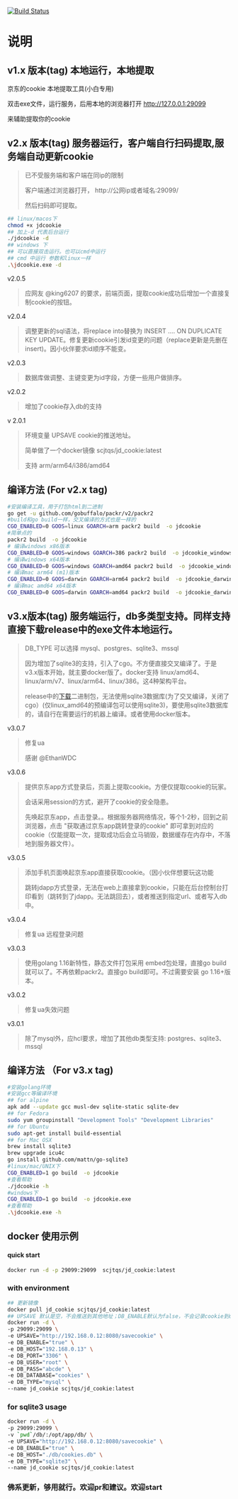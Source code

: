 [![Build Status](https://drone.pi.scjtqs.com:8443/api/badges/scjtqs/jd_cookie/status.svg)](https://drone.pi.scjtqs.com:8443/scjtqs/jd_cookie)
# 说明

## v1.x 版本(tag) 本地运行，本地提取
京东的cookie 本地提取工具(小白专用) 

双击exe文件，运行服务，后用本地的浏览器打开 http://127.0.0.1:29099

来辅助提取你的cookie

## v2.x 版本(tag) 服务器运行，客户端自行扫码提取,服务端自动更新cookie
> 已不受服务端和客户端在同ip的限制
> 
> 客户端通过浏览器打开， http://公网ip或者域名:29099/
> 
> 然后扫码即可提取。
>
> 
```bash
## linux/macos下
chmod +x jdcookie
## 加上-d 代表后台运行
./jdcookie -d
## windows 下
## 可以直接双击运行。也可以cmd中运行
## cmd 中运行 参数和linux一样
.\jdcookie.exe -d
```
v2.0.5
> 应网友 @king6207 的要求，前端页面，提取cookie成功后增加一个直接复制cookie的按钮。
> 


v2.0.4
> 调整更新的sql语法，将replace into替换为 INSERT .... ON DUPLICATE KEY UPDATE。修复更新cookie引发id变更的问题（replace更新是先删在insert)。因小伙伴要求id顺序不能变。 

v2.0.3
> 数据库做调整、主键变更为id字段，方便一些用户做排序。

v2.0.2
> 增加了cookie存入db的支持

v 2.0.1
> 环境变量 UPSAVE cookie的推送地址。
>
> 简单做了一个docker镜像 scjtqs/jd_cookie:latest 
> 
> 支持  arm/arm64/i386/amd64

## 编译方法 (For v2.x tag)
```bash
#安装编译工具，用于打包html到二进制
go get -u github.com/gobuffalo/packr/v2/packr2
#build和go build一样，交叉编译的方式也是一样的
CGO_ENABLED=0 GOOS=linux GOARCH=arm packr2 build  -o jdcookie
#简单点的
packr2 build  -o jdcookie
# 编译windows x86版本
CGO_ENABLED=0 GOOS=windows GOARCH=386 packr2 build  -o jdcookie_windows_x86.exe
# 编译windows x64版本
CGO_ENABLED=0 GOOS=windows GOARCH=amd64 packr2 build  -o jdcookie_windows_x64.exe
# 编译mac arm64 (m1)版本
CGO_ENABLED=0 GOOS=darwin GOARCH=arm64 packr2 build  -o jdcookie_darwin_arm64
# 编译mac amd64 x64版本
CGO_ENABLED=0 GOOS=darwin GOARCH=amd64 packr2 build  -o jdcookie_darwin_x64
```

## v3.x版本(tag) 服务端运行，db多类型支持。同样支持直接下载release中的exe文件本地运行。
> DB_TYPE 可以选择 mysql、postgres、sqlite3、mssql
> 
> 因为增加了sqlite3的支持，引入了cgo。不方便直接交叉编译了。于是 v3.x版本开始，就主要docker版了。docker支持 linux/amd64、linux/arm/v7、linux/arm64、linux/386。这4种架构平台。
> 
> release中的[下载](https://github.com/scjtqs/jd_cookie/releases)二进制包，无法使用sqlite3数据库(为了交叉编译，关闭了cgo）(仅linux_amd64的预编译包可以使用sqlite3)，要使用sqlite3数据库的，请自行在需要运行的机器上编译。或者使用docker版本。

v3.0.7
> 修复ua
> 
> 感谢 @EthanWDC

v3.0.6
> 提供京东app方式登录后，页面上提取cookie。方便仅提取cookie的玩家。
> 
> 会话采用session的方式，避开了cookie的安全隐患。
> 
> 先唤起京东app，点击登录。。根据服务器网络情况，等个1-2秒，回到之前浏览器，点击 "获取通过京东app跳转登录的cookie" 即可拿到对应的cookie（仅能提取一次，提取成功后会立马销毁，数据缓存在内存中，不落地到服务器文件）。

v3.0.5
> 添加手机页面唤起京东app直接获取cookie。（因小伙伴想要玩这功能
> 
> 跳转jdapp方式登录，无法在web上直接拿到cookie，只能在后台控制台打印看到（跳转到了jdapp。无法跳回去），或者推送到指定url、或者写入db中。

v3.0.4
> 修复ua 远程登录问题

v3.0.3
> 使用golang 1.16新特性，静态文件打包采用 embed包处理，直接go build就可以了。不再依赖packr2。直接go build即可。不过需要安装 go 1.16+版本。

v3.0.2
> 修复ua失效问题

v3.0.1
> 除了mysql外，应hcl要求，增加了其他db类型支持: postgres、sqlite3、mssql
> 

## 编译方法 （For v3.x tag)
```bash
#安装golang环境
#安装gcc等编译环境
## for alpine
apk add --update gcc musl-dev sqlite-static sqlite-dev
## for Fedora
sudo yum groupinstall "Development Tools" "Development Libraries"
## for Ubuntu
sudo apt-get install build-essential
## for Mac OSX
brew install sqlite3
brew upgrade icu4c
go install github.com/mattn/go-sqlite3
#linux/mac/UNIX下
CGO_ENABLED=1 go build  -o jdcookie
#查看帮助
./jdcookie -h 
#windows下
CGO_ENABLED=1 go build  -o jdcookie.exe
#查看帮助
.\jdcookie.exe -h
```


## docker 使用示例

#### quick start
```bash
docker run -d -p 29099:29099  scjtqs/jd_cookie:latest
```

### with environment
```bash
## 更新镜像
docker pull jd_cookie scjtqs/jd_cookie:latest
## UPSAVE 默认是空，不会推送到其他地址；DB_ENABLE默认为false，不会记录cookie到db。
docker run -d \
-p 29099:29099 \
-e UPSAVE="http://192.168.0.12:8080/savecookie" \
-e DB_ENABLE="true" \
-e DB_HOST="192.168.0.13" \
-e DB_PORT="3306" \
-e DB_USER="root" \
-e DB_PASS="abcde" \
-e DB_DATABASE="cookies" \
-e DB_TYPE="mysql" \
--name jd_cookie scjtqs/jd_cookie:latest
```
### for sqlite3 usage
```bash
docker run -d \
-p 29099:29099 \
-v `pwd`/db/:/opt/app/db/ \
-e UPSAVE="http://192.168.0.12:8080/savecookie" \
-e DB_ENABLE="true" \
-e DB_HOST="./db/cookies.db" \
-e DB_TYPE="sqlite3" \
--name jd_cookie scjtqs/jd_cookie:latest
```

### 佛系更新，够用就行。欢迎pr和建议。欢迎start
